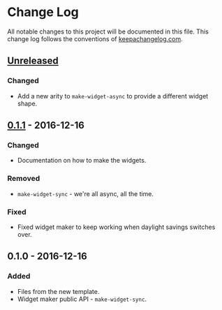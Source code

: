 # Change Log
All notable changes to this project will be documented in this file. This change log follows the conventions of [keepachangelog.com](http://keepachangelog.com/).

## [Unreleased]
### Changed
- Add a new arity to `make-widget-async` to provide a different widget shape.

## [0.1.1] - 2016-12-16
### Changed
- Documentation on how to make the widgets.

### Removed
- `make-widget-sync` - we're all async, all the time.

### Fixed
- Fixed widget maker to keep working when daylight savings switches over.

## 0.1.0 - 2016-12-16
### Added
- Files from the new template.
- Widget maker public API - `make-widget-sync`.

[Unreleased]: https://github.com/your-name/simple-sample/compare/0.1.1...HEAD
[0.1.1]: https://github.com/your-name/simple-sample/compare/0.1.0...0.1.1
